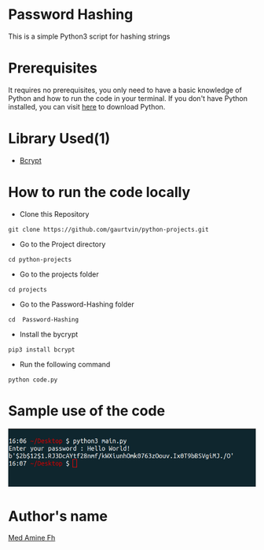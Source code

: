 # Password Hashing

This is a simple Python3 script for hashing strings

# Prerequisites

It requires no prerequisites, you only need to have a basic knowledge of Python and how to run the code in your terminal. If you don't have Python installed, you can visit [here](https://www.python.org/downloads/) to download Python.


# Library Used(1)

- [Bcrypt](https://pypi.org/project/bcrypt)

# How to run the code locally

- Clone this Repository

```
git clone https://github.com/gaurtvin/python-projects.git
```

- Go to the Project directory

```
cd python-projects
```

- Go to the projects folder

```
cd projects
```

- Go to the Password-Hashing folder

```
cd  Password-Hashing
```

- Install the bycrypt

```
pip3 install bcrypt
```

- Run the following command

```
python code.py
```

# Sample use of the code

![1st](./assets/sample.png)

# Author's name

[Med Amine Fh](https://github.com/medaminefh)
